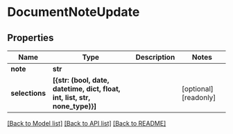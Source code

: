 # DocumentNoteUpdate


## Properties
Name | Type | Description | Notes
------------ | ------------- | ------------- | -------------
**note** | **str** |  | 
**selections** | **[{str: (bool, date, datetime, dict, float, int, list, str, none_type)}]** |  | [optional] [readonly] 

[[Back to Model list]](../README.md#documentation-for-models) [[Back to API list]](../README.md#documentation-for-api-endpoints) [[Back to README]](../README.md)


